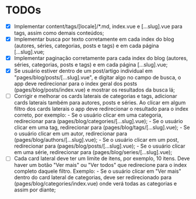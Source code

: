 # TODOs

- [x] Implementar content/tags/[locale]/\*.md, index.vue e [...slug].vue para
      tags, assim como demais conteúdos;
- [x] Implementar busca por texto corretamente em cada index do blog (autores,
      séries, categorias, posts e tags) e em cada página [...slug].vue;
- [x] Implementar paginação corretamente para cada index do blog (autores,
      séries, categorias, posts e tags) e em cada página [...slug].vue;
- [x] Se usuário estiver dentro de um post/artigo individual em
      "pages/blog/posts/[...slug].vue", e digitar algo no campo de busca, o app
      deve redirecionar para o index geral dos posts
      (pages/blog/posts/index.vue) e mostrar os resultados da busca lá;
- [ ] Corrigir e melhorar os cards laterais de categorias e tags, adicionar
      cards laterais também para autores, posts e séries. Ao clicar em algum
      filtro dos cards laterais o app deve redirecionar o resultado para o index
      correto, por exemplo: - Se o usuário clicar em uma categoria, redirecionar
      para (pages/blog/categories/[...slug].vue); - Se o usuário clicar em uma
      tag, redirecionar para (pages/blog/tags/[...slug].vue); - Se o usuário
      clicar em um autor, redirecionar para
      (pages/blog/authors/[...slug].vue); - Se o usuário clicar em um post,
      redirecionar para (pages/blog/posts/[...slug].vue); - Se o usuário clicar
      em uma série, redirecionar para (pages/blog/series/[...slug].vue);
- [ ] Cada card lateral deve ter um limite de itens, por exemplo, 10 itens. Deve
      haver um botão "Ver mais" ou "Ver todos" que redirecione para o index
      completo daquele filtro. Exemplo: - Se o usuário clicar em "Ver mais"
      dentro do card lateral de categorias, deve ser redirecionado para
      (pages/blog/categories/index.vue) onde verá todas as categorias e assim
      por diante;
